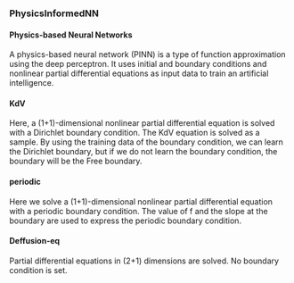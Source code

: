 ### PhysicsInformedNN

#### Physics-based Neural Networks
A physics-based neural network (PINN) is a type of function approximation using the deep perceptron. It uses initial and boundary conditions and nonlinear partial differential equations as input data to train an artificial intelligence.

#### KdV
Here, a (1+1)-dimensional nonlinear partial differential equation is solved with a Dirichlet boundary condition. The KdV equation is solved as a sample. By using the training data of the boundary condition, we can learn the Dirichlet boundary, but if we do not learn the boundary condition, the boundary will be the Free boundary.

#### periodic
Here we solve a (1+1)-dimensional nonlinear partial differential equation with a periodic boundary condition. The value of f and the slope at the boundary are used to express the periodic boundary condition.

#### Deffusion-eq
Partial differential equations in (2+1) dimensions are solved. No boundary condition is set.

